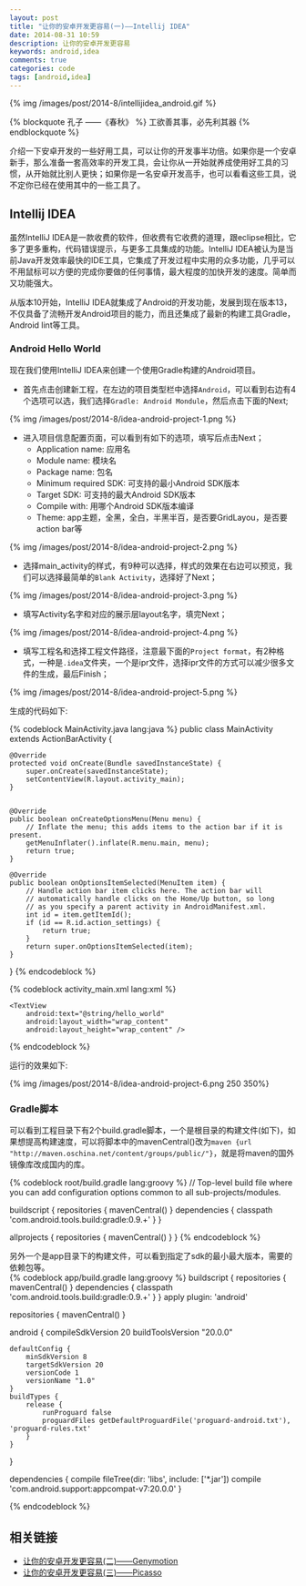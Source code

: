 ```yaml
---
layout: post
title: "让你的安卓开发更容易(一)——Intellij IDEA"
date: 2014-08-31 10:59
description: 让你的安卓开发更容易
keywords: android,idea
comments: true
categories: code
tags: [android,idea]
---
```

  
{% img /images/post/2014-8/intellijidea_android.gif %}  
  
{% blockquote 孔子 ——《春秋》 %}
工欲善其事，必先利其器
{% endblockquote %}

介绍一下安卓开发的一些好用工具，可以让你的开发事半功倍。如果你是一个安卓新手，那么准备一套高效率的开发工具，会让你从一开始就养成使用好工具的习惯，从开始就比别人更快；如果你是一名安卓开发高手，也可以看看这些工具，说不定你已经在使用其中的一些工具了。
<!--more-->

## Intellij IDEA
虽然IntelliJ IDEA是一款收费的软件，但收费有它收费的道理，跟eclipse相比，它多了更多重构，代码错误提示，与更多工具集成的功能。IntelliJ IDEA被认为是当前Java开发效率最快的IDE工具，它集成了开发过程中实用的众多功能，几乎可以不用鼠标可以方便的完成你要做的任何事情，最大程度的加快开发的速度。简单而又功能强大。  
  
从版本10开始，IntelliJ IDEA就集成了Android的开发功能，发展到现在版本13，不仅具备了流畅开发Android项目的能力，而且还集成了最新的构建工具Gradle，Android lint等工具。  
  
### Android Hello World
现在我们使用IntelliJ IDEA来创建一个使用Gradle构建的Android项目。   
  
* 首先点击创建新工程，在左边的项目类型栏中选择`Android`，可以看到右边有4个选项可以选，我们选择`Gradle: Android Mondule`，然后点击下面的Next;  
  
{% img /images/post/2014-8/idea-android-project-1.png %}  
  
* 进入项目信息配置页面，可以看到有如下的选项，填写后点击Next；
	* Application name: 应用名
	* Module name: 模块名
	* Package name: 包名
	* Minimum required SDK: 可支持的最小Android SDK版本
	* Target SDK: 可支持的最大Android SDK版本
	* Compile with: 用哪个Android SDK版本编译
	* Theme: app主题，全黑，全白，半黑半百，是否要GridLayou，是否要action bar等
  
{% img /images/post/2014-8/idea-android-project-2.png %}  
  
* 选择main_activity的样式，有9种可以选择，样式的效果在右边可以预览，我们可以选择最简单的`Blank Activity`，选择好了Next；
  
{% img /images/post/2014-8/idea-android-project-3.png %}  
  
* 填写Activity名字和对应的展示层layout名字，填完Next；
  
{% img /images/post/2014-8/idea-android-project-4.png %}  
  
* 填写工程名和选择工程文件路径，注意最下面的`Project format`，有2种格式，一种是`.idea`文件夹，一个是ipr文件，选择ipr文件的方式可以减少很多文件的生成，最后Finish；
  
{% img /images/post/2014-8/idea-android-project-5.png %}  
  
生成的代码如下:  
  
{% codeblock MainActivity.java lang:java %}
public class MainActivity extends ActionBarActivity {

    @Override
    protected void onCreate(Bundle savedInstanceState) {
        super.onCreate(savedInstanceState);
        setContentView(R.layout.activity_main);
    }


    @Override
    public boolean onCreateOptionsMenu(Menu menu) {
        // Inflate the menu; this adds items to the action bar if it is present.
        getMenuInflater().inflate(R.menu.main, menu);
        return true;
    }

    @Override
    public boolean onOptionsItemSelected(MenuItem item) {
        // Handle action bar item clicks here. The action bar will
        // automatically handle clicks on the Home/Up button, so long
        // as you specify a parent activity in AndroidManifest.xml.
        int id = item.getItemId();
        if (id == R.id.action_settings) {
            return true;
        }
        return super.onOptionsItemSelected(item);
    }
}
{% endcodeblock %}   
  
{% codeblock activity_main.xml lang:xml %}
<RelativeLayout xmlns:android="http://schemas.android.com/apk/res/android"
    xmlns:tools="http://schemas.android.com/tools"
    android:layout_width="match_parent"
    android:layout_height="match_parent"
    android:paddingLeft="@dimen/activity_horizontal_margin"
    android:paddingRight="@dimen/activity_horizontal_margin"
    android:paddingTop="@dimen/activity_vertical_margin"
    android:paddingBottom="@dimen/activity_vertical_margin"
    tools:context="com.github.zzm.myapplication1.app.MainActivity">

    <TextView
        android:text="@string/hello_world"
        android:layout_width="wrap_content"
        android:layout_height="wrap_content" />

</RelativeLayout>
{% endcodeblock %}   
  
运行的效果如下:  
  
{% img /images/post/2014-8/idea-android-project-6.png 250 350%}  
  
### Gradle脚本
可以看到工程目录下有2个build.gradle脚本，一个是根目录的构建文件(如下)，如果想提高构建速度，可以将脚本中的mavenCentral()改为`maven {url "http://maven.oschina.net/content/groups/public/"}`，就是将maven的国外镜像库改成国内的库。  
  
{% codeblock root/build.gradle lang:groovy %}
// Top-level build file where you can add configuration options common to all sub-projects/modules.

buildscript {
    repositories {
        mavenCentral()
    }
    dependencies {
        classpath 'com.android.tools.build:gradle:0.9.+'
    }
}

allprojects {
    repositories {
        mavenCentral()
    }
}
{% endcodeblock %}   
  
另外一个是app目录下的构建文件，可以看到指定了sdk的最小最大版本，需要的依赖包等。  
{% codeblock app/build.gradle lang:groovy %}
buildscript {
    repositories {
        mavenCentral()
    }
    dependencies {
        classpath 'com.android.tools.build:gradle:0.9.+'
    }
}
apply plugin: 'android'

repositories {
    mavenCentral()
}

android {
    compileSdkVersion 20
    buildToolsVersion "20.0.0"

    defaultConfig {
        minSdkVersion 8
        targetSdkVersion 20
        versionCode 1
        versionName "1.0"
    }
    buildTypes {
        release {
            runProguard false
            proguardFiles getDefaultProguardFile('proguard-android.txt'), 'proguard-rules.txt'
        }
    }
}

dependencies {
    compile fileTree(dir: 'libs', include: ['*.jar'])
    compile 'com.android.support:appcompat-v7:20.0.0'
}

{% endcodeblock %}   
  
## 相关链接

* [让你的安卓开发更容易(二)——Genymotion][part2]  
* [让你的安卓开发更容易(三)——Picasso][part3]  

[part2]: http://zhaozhiming.github.io/blog/2014/08/31/make-your-android-dev-life-easy-part-2/
[part3]: http://zhaozhiming.github.io/blog/2014/10/07/make-your-android-dev-life-easy-part-3/
